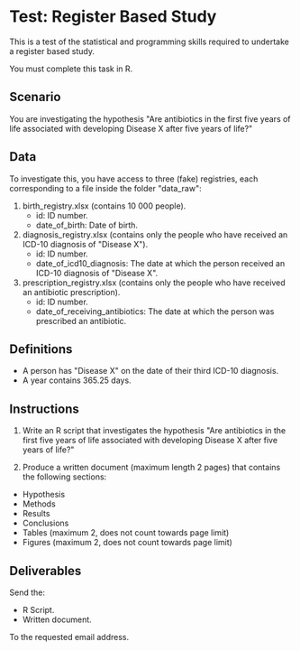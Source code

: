 # Test: Register Based Study

This is a test of the statistical and programming skills required to undertake a register based study.

You must complete this task in R.

## Scenario

You are investigating the hypothesis "Are antibiotics in the first five years of life associated with developing Disease X after five years of life?"

## Data

To investigate this, you have access to three (fake) registries, each corresponding to a file inside the folder "data_raw":

1.  birth_registry.xlsx (contains 10 000 people).
    -   id: ID number.
    -   date_of_birth: Date of birth.
2.  diagnosis_registry.xlsx (contains only the people who have received an ICD-10 diagnosis of "Disease X").
    -   id: ID number.
    -   date_of_icd10_diagnosis: The date at which the person received an ICD-10 diagnosis of "Disease X".
3.  prescription_registry.xlsx (contains only the people who have received an antibiotic prescription).
    -   id: ID number.
    -   date_of_receiving_antibiotics: The date at which the person was prescribed an antibiotic.

## Definitions

- A person has "Disease X" on the date of their third ICD-10 diagnosis.
- A year contains 365.25 days.

## Instructions

1. Write an R script that investigates the hypothesis "Are antibiotics in the first five years of life associated with developing Disease X after five years of life?"

2. Produce a written document (maximum length 2 pages) that contains the following sections:

- Hypothesis
- Methods
- Results
- Conclusions
- Tables (maximum 2, does not count towards page limit)
- Figures (maximum 2, does not count towards page limit)

## Deliverables

Send the:

-   R Script.
-   Written document.

To the requested email address.
